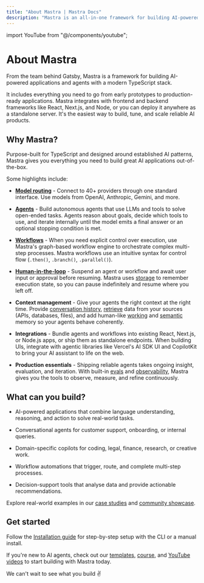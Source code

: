 ```yaml
---
title: "About Mastra | Mastra Docs"
description: "Mastra is an all-in-one framework for building AI-powered applications and agents with a modern TypeScript stack."
---
```


import YouTube from "@/components/youtube";

# About Mastra

From the team behind Gatsby, Mastra is a framework for building AI-powered applications and agents with a modern TypeScript stack.

It includes everything you need to go from early prototypes to production-ready applications. Mastra integrates with frontend and backend frameworks like React, Next.js, and Node, or you can deploy it anywhere as a standalone server. It's the easiest way to build, tune, and scale reliable AI products.

<YouTube id="8o_Ejbcw5s8" />

## Why Mastra?

Purpose-built for TypeScript and designed around established AI patterns, Mastra gives you everything you need to build great AI applications out-of-the-box.

Some highlights include:

- [**Model routing**](/models) - Connect to 40+ providers through one standard interface. Use models from OpenAI, Anthropic, Gemini, and more.

- [**Agents**](/docs/agents/overview) - Build autonomous agents that use LLMs and tools to solve open-ended tasks. Agents reason about goals, decide which tools to use,  and iterate internally until the model emits a final answer or an optional stopping condition is met.

- [**Workflows**](/docs/workflows/overview) - When you need explicit control over execution, use Mastra's graph-based workflow engine to orchestrate complex multi-step processes. Mastra workflows use an intuitive syntax for control flow (`.then()`, `.branch()`, `.parallel()`).

- [**Human-in-the-loop**](/docs/workflows/suspend-and-resume) - Suspend an agent or workflow and await user input or approval before resuming. Mastra uses [storage](/docs/server-db/storage) to remember execution state, so you can pause indefinitely and resume where you left off.

- **Context management** - Give your agents the right context at the right time. Provide [conversation history](/docs/memory/conversation-history), [retrieve](/docs/rag/overview) data from your sources (APIs, databases, files), and add human-like [working](/docs/memory/working-memory) and [semantic](/docs/memory/semantic-recall) memory so your agents behave coherently. 

- **Integrations** - Bundle agents and workflows into existing React, Next.js, or Node.js apps, or ship them as standalone endpoints. When building UIs, integrate with agentic libraries like Vercel's AI SDK UI and CopilotKit to bring your AI assistant to life on the web.

- **Production essentials** - Shipping reliable agents takes ongoing insight, evaluation, and iteration. With built-in [evals](/docs/evals/overview) and [observability](/docs/observability/overview), Mastra gives you the tools to observe, measure, and refine continuously.


## What can you build?

- AI-powered applications that combine language understanding, reasoning, and action to solve real-world tasks.

- Conversational agents for customer support, onboarding, or internal queries.

- Domain-specific copilots for coding, legal, finance, research, or creative work.

- Workflow automations that trigger, route, and complete multi-step processes.

- Decision-support tools that analyse data and provide actionable recommendations.

Explore real-world examples in our [case studies](/blog/category/case-studies) and [community showcase](/showcase).


## Get started

Follow the [Installation guide](/docs/getting-started/installation) for step-by-step setup with the CLI or a manual install.

If you're new to AI agents, check out our [templates](/docs/getting-started/templates), [course](/course), and [YouTube videos](https://youtube.com/@mastra-ai) to start building with Mastra today.

We can't wait to see what you build ✌️